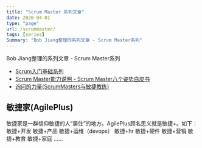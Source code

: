 ```yaml
---
title: "Scrum Master 系列文章"
date: 2020-04-01
type: "page"
url: /scrummaster/
tags: [series]
Summary: "Bob Jiang整理的系列文章 - Scrum Master系列"
---
```


Bob Jiang整理的系列文章 - Scrum Master系列

- [Scrum入门基础系列](/scrum_history/)
- [Scrum Master能力说明 - Scrum Master八个姿势白皮书](/8-stances-of-scrum-master/)
- [询问的力量(ScrumMasters与敏捷教练)](/scrummaster-and-coach-opening/)

## 敏捷家(AgilePlus)

敏捷家是一群信仰敏捷的人“居住”的地方。AgilePlus顾名思义就是敏捷+。如下： 敏捷+开发 敏捷+产品 敏捷+运维（devops） 敏捷+hr 敏捷+硬件 敏捷+营销 敏捷+教育 敏捷+家庭 ……